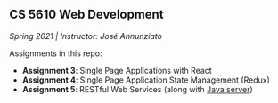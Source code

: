 ## CS 5610 Web Development
*Spring 2021 | Instructor: José Annunziato*

Assignments in this repo:

- **Assignment 3**: Single Page Applications with React
- **Assignment 4**: Single Page Application State Management (Redux)
- **Assignment 5**: RESTful Web Services (along with [Java server](https://github.com/mirandaday16/wbdv-sp21-02-adkins.m-server-java))
